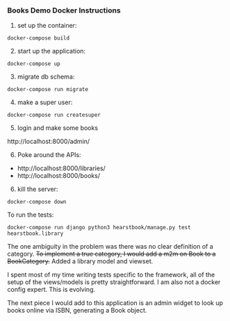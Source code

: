 ### Books Demo Docker Instructions ###

1. set up the container:

`docker-compose build`

2. start up the application:

`docker-compose up`

3. migrate db schema:

`docker-compose run migrate`

4. make a super user:

`docker-compose run createsuper`

5. login and make some books

http://localhost:8000/admin/

6. Poke around the APIs:

* http://localhost:8000/libraries/
* http://localhost:8000/books/
6. kill the server:

`docker-compose down`

To run the tests:

`docker-compose run django python3 hearstbook/manage.py test hearstbook.library`

The one ambiguity in the problem was there was no clear definition of a category. 
~~To implement a true category, I would add a m2m on Book to a BookCategory.~~ 
Added a library model and viewset.

I spent most of my time writing tests specific to the framework, all of the setup of the views/models is pretty straightforward. I am also not a docker config expert. This is evolving.

The next piece I would add to this application is an admin widget to look up books online via ISBN, generating a Book object.
